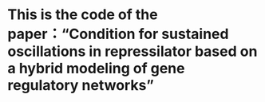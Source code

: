 # This is the code of the paper：“Condition for sustained oscillations in repressilator based on a hybrid modeling of gene regulatory networks”
